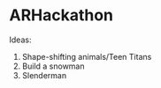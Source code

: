# ARHackathon

Ideas:<br>
1) Shape-shifting animals/Teen Titans<br>
2) Build a snowman<br>
3) Slenderman<br>
